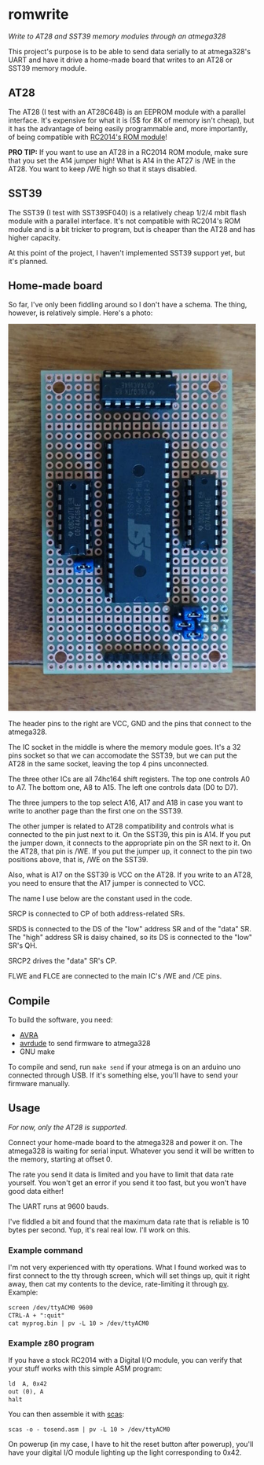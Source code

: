# romwrite

*Write to AT28 and SST39 memory modules through an atmega328*

This project's purpose is to be able to send data serially to at atmega328's
UART and have it drive a home-made board that writes to an AT28 or SST39 memory
module.

## AT28

The AT28 (I test with an AT28C64B) is an EEPROM module with a parallel
interface. It's expensive for what it is (5$ for 8K of memory isn't cheap), but
it has the advantage of being easily programmable and, more importantly, of
being compatible with [RC2014's ROM module][rc2014-rom]!

**PRO TIP:** If you want to use an AT28 in a RC2014 ROM module, make sure that
you set the A14 jumper high! What is A14 in the AT27 is /WE in the AT28. You
want to keep /WE high so that it stays disabled.

## SST39

The SST39 (I test with SST39SF040) is a relatively cheap 1/2/4 mbit flash module
with a parallel interface. It's not compatible with RC2014's ROM module and is
a bit tricker to program, but is cheaper than the AT28 and has higher capacity.

At this point of the project, I haven't implemented SST39 support yet, but it's
planned.

## Home-made board

So far, I've only been fiddling around so I don't have a schema. The thing,
however, is relatively simple. Here's a photo:

![home-made board](board.jpg)

The header pins to the right are VCC, GND and the pins that connect to the
atmega328.

The IC socket in the middle is where the memory module goes. It's a 32 pins
socket so that we can accomodate the SST39, but we can put the AT28 in the same
socket, leaving the top 4 pins unconnected.

The three other ICs are all 74hc164 shift registers. The top one controls A0 to
A7. The bottom one, A8 to A15. The left one controls data (D0 to D7).

The three jumpers to the top select A16, A17 and A18 in case you want to write
to another page than the first one on the SST39.

The other jumper is related to AT28 compatibility and controls what is
connected to the pin just next to it. On the SST39, this pin is A14. If you
put the jumper down, it connects to the appropriate pin on the SR next to it. On
the AT28, that pin is /WE. If you put the jumper up, it connect to the pin two
positions above, that is, /WE on the SST39.

Also, what is A17 on the SST39 is VCC on the AT28. If you write to an AT28, you
need to ensure that the A17 jumper is connected to VCC.

The name I use below are the constant used in the code.

SRCP is connected to CP of both address-related SRs.

SRDS is connected to the DS of the "low" address SR and of the "data" SR. The
"high" address SR is daisy chained, so its DS is connected to the "low" SR's QH.

SRCP2 drives the "data" SR's CP.

FLWE and FLCE are connected to the main IC's /WE and /CE pins.

## Compile

To build the software, you need:

* [AVRA][avra]
* [avrdude][avrdude] to send firmware to atmega328
* GNU make

To compile and send, run `make send` if your atmega is on an arduino uno
connected through USB. If it's something else, you'll have to send your firmware
manually.

## Usage

*For now, only the AT28 is supported.*

Connect your home-made board to the atmega328 and power it on. The atmega328
is waiting for serial input. Whatever you send it will be written to the memory,
starting at offset 0.

The rate you send it data is limited and you have to limit that data rate
yourself. You won't get an error if you send it too fast, but you won't have
good data either!

The UART runs at 9600 bauds.

I've fiddled a bit and found that the maximum data rate that is reliable is 10
bytes per second. Yup, it's real real low. I'll work on this.

### Example command

I'm not very experienced with tty operations. What I found worked was to first
connect to the tty through screen, which will set things up, quit it right away,
then cat my contents to the device, rate-limiting it through [pv][pv]. Example:

    screen /dev/ttyACM0 9600
    CTRL-A + ":quit"
    cat myprog.bin | pv -L 10 > /dev/ttyACM0

### Example z80 program

If you have a stock RC2014 with a Digital I/O module, you can verify that your
stuff works with this simple ASM program:
    
	ld	A, 0x42
	out	(0), A
	halt

You can then assemble it with [scas][scas]:

    scas -o - tosend.asm | pv -L 10 > /dev/ttyACM0

On powerup (in my case, I have to hit the reset button after powerup), you'll
have your digital I/O module lighting up the light corresponding to 0x42.
    
[rc2014-rom]: https://rc2014.co.uk/modules/other-modules/8k-rom/
[avra]: http://avra.sourceforge.net/
[avrdude]: https://www.nongnu.org/avrdude/
[pv]: http://www.ivarch.com/programs/pv.shtml
[scas]: https://github.com/KnightOS/scas

